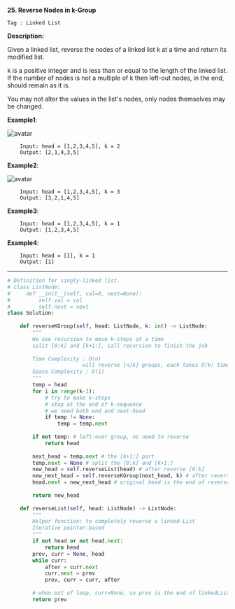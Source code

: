 **25. Reverse Nodes in k-Group**

```Tag : Linked List```

**Description:**

Given a linked list, reverse the nodes of a linked list k at a time and return its modified list.

k is a positive integer and is less than or equal to the length of the linked list. If the number of nodes is not a multiple of k then left-out nodes, in the end, should remain as it is.

You may not alter the values in the list's nodes, only nodes themselves may be changed.

**Example1**:

![avatar](Fig/25-E1.jpg)

        Input: head = [1,2,3,4,5], k = 2
        Output: [2,1,4,3,5]

**Example2**:

![avatar](Fig/25-E2.jpg)

        Input: head = [1,2,3,4,5], k = 3
        Output: [3,2,1,4,5]
        
**Example3**:

        Input: head = [1,2,3,4,5], k = 1
        Output: [1,2,3,4,5]
        
**Example4**:

        Input: head = [1], k = 1
        Output: [1]

-----------

```python
# Definition for singly-linked list.
# class ListNode:
#     def __init__(self, val=0, next=None):
#         self.val = val
#         self.next = next
class Solution:
    
    def reverseKGroup(self, head: ListNode, k: int) -> ListNode:
        """
        We use recursion to move k-steps at a time
        split [0:k] and [k+1:], call recursion to finish the job
        
        Time Complexity : O(n)
                        will reverse [n/k] groups, each takes O(k) time
        Space Complexity : O(1)
        """
        temp = head
        for i in range(k-1):
            # try to make k-steps
            # stop at the end of k-sequence
            # we need both end and next-head
            if temp != None:
                temp = temp.next
                
        if not temp: # left-over group, no need to reverse
            return head
        
        next_head = temp.next # the [k+1:] part
        temp.next = None # split the [0:k] and [k+1:]
        new_head = self.reverseList(head) # after reverse [0:k]
        new_next_head = self.reverseKGroup(next_head, k) # after reverse [k+1:]
        head.next = new_next_head # original head is the end of reversed [0:k] now
        
        return new_head
        
    def reverseList(self, head: ListNode) -> ListNode:
        """
        Helper function: to completely reverse a linked-List
        Iterative pointer-based
        """
        if not head or not head.next:
            return head
        prev, curr = None, head
        while curr:
            after = curr.next
            curr.next = prev
            prev, curr = curr, after
        
        # when out of loop, curr=None, so prev is the end of linkedList
        return prev
```
